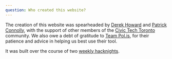 ```yaml
---
question: Who created this website?
---
```


The creation of this website was spearheaded by [Derek
Howard](https://twitter.com/internautderek/) and [Patrick
Connolly](https://twitter.com/patconnolly), with the support of other members of the
[Civic Tech Toronto](http://civictech.ca/) community. We also owe a debt of
gratitude to [Team Pol.is](https://twitter.com/UsePolis), for their patience
and advice in helping us best use their tool.

It was built over the course of two [weekly
hacknights](http://meetup.com/Civic-Tech-Toronto/).
